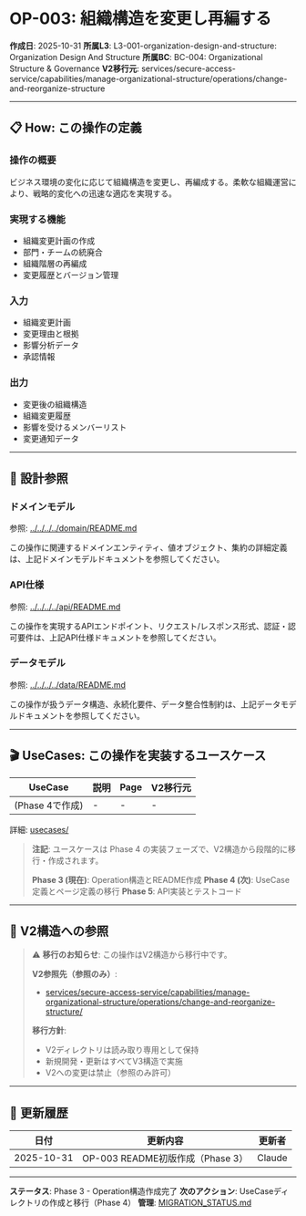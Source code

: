 # OP-003: 組織構造を変更し再編する

**作成日**: 2025-10-31
**所属L3**: L3-001-organization-design-and-structure: Organization Design And Structure
**所属BC**: BC-004: Organizational Structure & Governance
**V2移行元**: services/secure-access-service/capabilities/manage-organizational-structure/operations/change-and-reorganize-structure

---

## 📋 How: この操作の定義

### 操作の概要
ビジネス環境の変化に応じて組織構造を変更し、再編成する。柔軟な組織運営により、戦略的変化への迅速な適応を実現する。

### 実現する機能
- 組織変更計画の作成
- 部門・チームの統廃合
- 組織階層の再編成
- 変更履歴とバージョン管理

### 入力
- 組織変更計画
- 変更理由と根拠
- 影響分析データ
- 承認情報

### 出力
- 変更後の組織構造
- 組織変更履歴
- 影響を受けるメンバーリスト
- 変更通知データ

---

## 🔗 設計参照

### ドメインモデル
参照: [../../../../domain/README.md](../../../../domain/README.md)

この操作に関連するドメインエンティティ、値オブジェクト、集約の詳細定義は、上記ドメインモデルドキュメントを参照してください。

### API仕様
参照: [../../../../api/README.md](../../../../api/README.md)

この操作を実現するAPIエンドポイント、リクエスト/レスポンス形式、認証・認可要件は、上記API仕様ドキュメントを参照してください。

### データモデル
参照: [../../../../data/README.md](../../../../data/README.md)

この操作が扱うデータ構造、永続化要件、データ整合性制約は、上記データモデルドキュメントを参照してください。

---

## 🎬 UseCases: この操作を実装するユースケース

| UseCase | 説明 | Page | V2移行元 |
|---------|------|------|---------|
| (Phase 4で作成) | - | - | - |

詳細: [usecases/](usecases/)

> **注記**: ユースケースは Phase 4 の実装フェーズで、V2構造から段階的に移行・作成されます。
>
> **Phase 3 (現在)**: Operation構造とREADME作成
> **Phase 4 (次)**: UseCase定義とページ定義の移行
> **Phase 5**: API実装とテストコード

---

## 🔗 V2構造への参照

> ⚠️ **移行のお知らせ**: この操作はV2構造から移行中です。
>
> **V2参照先（参照のみ）**:
> - [services/secure-access-service/capabilities/manage-organizational-structure/operations/change-and-reorganize-structure/](../../../../../../../services/secure-access-service/capabilities/manage-organizational-structure/operations/change-and-reorganize-structure/)
>
> **移行方針**:
> - V2ディレクトリは読み取り専用として保持
> - 新規開発・更新はすべてV3構造で実施
> - V2への変更は禁止（参照のみ許可）

---

## 📝 更新履歴

| 日付 | 更新内容 | 更新者 |
|------|---------|--------|
| 2025-10-31 | OP-003 README初版作成（Phase 3） | Claude |

---

**ステータス**: Phase 3 - Operation構造作成完了
**次のアクション**: UseCaseディレクトリの作成と移行（Phase 4）
**管理**: [MIGRATION_STATUS.md](../../../../MIGRATION_STATUS.md)
